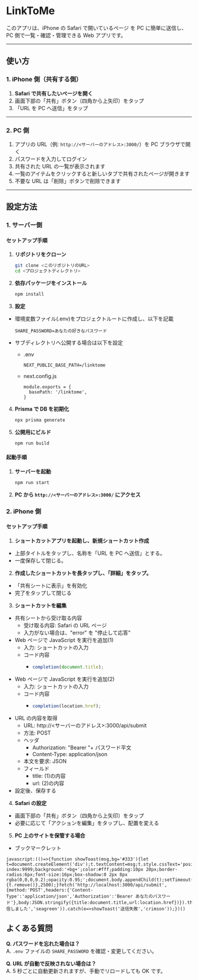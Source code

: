 # LinkToMe

このアプリは、iPhone の Safari で開いているページ を PC に簡単に送信し、PC 側で一覧・確認・管理できる Web アプリです。

---

## 使い方

### 1. iPhone 側（共有する側）

1. **Safari で共有したいページを開く**
2. 画面下部の「共有」ボタン（四角から上矢印）をタップ
3. 「URL を PC へ送信」をタップ

---

### 2. PC 側

1. アプリの URL（例: `http://<サーバーのアドレス>:3000/`）を PC ブラウザで開く
2. パスワードを入力してログイン
3. 共有された URL の一覧が表示されます
4. 一覧のアイテムをクリックすると新しいタブで共有されたページが開きます
5. 不要な URL は「削除」ボタンで削除できます

---

## 設定方法

### 1. サーバー側

#### セットアップ手順

1. **リポジトリをクローン**

   ```sh
   git clone <このリポジトリのURL>
   cd <プロジェクトディレクトリ>
   ```

2. **依存パッケージをインストール**

   ```sh
   npm install
   ```

3. **設定**

- 環境変数ファイル(.env)をプロジェクトルートに作成し、以下を記載

  ```
  SHARE_PASSWORD=あなたの好きなパスワード
  ```

- サブディレクトリへ公開する場合は以下を設定
  - .env
    ```
    NEXT_PUBLIC_BASE_PATH=/linktome
    ```
  - next.config.js
    ```
    module.exports = {
      basePath: '/linktome',
    }
    ```

4. **Prisma で DB を初期化**

   ```sh
   npx prisma generate
   ```

5. **公開用にビルド**

   ```sh
   npm run build
   ```

#### 起動手順

1. **サーバーを起動**

   ```sh
   npm run start
   ```

2. **PC から `http://<サーバーのアドレス>:3000/` にアクセス**

### 2. iPhone 側

#### セットアップ手順

1. **ショートカットアプリを起動し、新規ショートカット作成**

- 上部タイトルをタップし、名称を「URL を PC へ送信」とする。
- 一度保存して閉じる。

2. **作成したショートカットを長タップし、「詳細」をタップ。**

- 「共有シートに表示」を有効化
- 完了をタップして閉じる

3. **ショートカットを編集**

- 共有シートから受け取る内容
  - 受け取る内容: Safari の URL ページ
  - 入力がない場合は、"error" を "停止して応答"
- Web ページで JavaScript を実行を追加(1)
  - 入力: ショートカットの入力
  - コード内容
    - ```javascript
      completion(document.title);
      ```
- Web ページで JavaScript を実行を追加(2)
  - 入力: ショートカットの入力
  - コード内容
    - ```javascript
      completion(location.href);
      ```
- URL の内容を取得
  - URL: http://<サーバーのアドレス>:3000/api/submit
  - 方法: POST
  - ヘッダ
    - Authorization: "Bearer "+ パスワード平文
    - Content-Type: application/json
  - 本文を要求: JSON
  - フィールド
    - title: (1)の内容
    - url: (2)の内容
- 設定後、保存する

4. **Safari の設定**

- 画面下部の「共有」ボタン（四角から上矢印）をタップ
- 必要に応じて「アクションを編集」をタップし、配置を変える

5. **PC 上のサイトを保管する場合**

- ブックマークレット

```
javascript:(()=>{function showToast(msg,bg='#333'){let t=document.createElement('div');t.textContent=msg;t.style.cssText='position:fixed;top:20px;left:20px;z-index:9999;background:'+bg+';color:#fff;padding:10px 20px;border-radius:6px;font-size:16px;box-shadow:0 2px 8px rgba(0,0,0,0.2);opacity:0.95;';document.body.appendChild(t);setTimeout(()=>{t.remove()},2500);}fetch('http://localhost:3000/api/submit',{method:'POST',headers:{'Content-Type':'application/json','Authorization':'Bearer あなたのパスワード'},body:JSON.stringify({title:document.title,url:location.href})}).then(()=>showToast('送信しました','seagreen')).catch(e=>showToast('送信失敗','crimson'));})()
```

## よくある質問

**Q. パスワードを忘れた場合は？**  
A. `.env` ファイルの `SHARE_PASSWORD` を確認・変更してください。

**Q. URL が自動で反映されない場合は？**  
A. 5 秒ごとに自動更新されますが、手動でリロードしても OK です。
